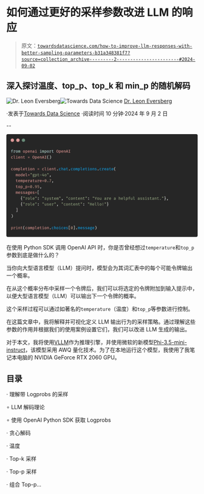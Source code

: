 # 如何通过更好的采样参数改进 LLM 的响应

> 原文：[`towardsdatascience.com/how-to-improve-llm-responses-with-better-sampling-parameters-b31a348381f7?source=collection_archive---------2-----------------------#2024-09-02`](https://towardsdatascience.com/how-to-improve-llm-responses-with-better-sampling-parameters-b31a348381f7?source=collection_archive---------2-----------------------#2024-09-02)

## 深入探讨温度、top_p、top_k 和 min_p 的随机解码

[](https://medium.com/@leoneversberg?source=post_page---byline--b31a348381f7--------------------------------)![Dr. Leon Eversberg](https://medium.com/@leoneversberg?source=post_page---byline--b31a348381f7--------------------------------)[](https://towardsdatascience.com/?source=post_page---byline--b31a348381f7--------------------------------)![Towards Data Science](https://towardsdatascience.com/?source=post_page---byline--b31a348381f7--------------------------------) [Dr. Leon Eversberg](https://medium.com/@leoneversberg?source=post_page---byline--b31a348381f7--------------------------------)

·发表于[Towards Data Science](https://towardsdatascience.com/?source=post_page---byline--b31a348381f7--------------------------------) ·阅读时间 10 分钟·2024 年 9 月 2 日

--

![](img/a757570a7c6383a8115db038505b49a0.png)

在使用 Python SDK 调用 OpenAI API 时，你是否曾经想过`temperature`和`top_p`参数到底是做什么的？

当你向大型语言模型（LLM）提问时，模型会为其词汇表中的每个可能令牌输出一个概率。

在从这个概率分布中采样一个令牌后，我们可以将选定的令牌附加到输入提示中，以便大型语言模型（LLM）可以输出下一个令牌的概率。

这个采样过程可以通过如著名的`temperature`（温度）和`top_p`等参数进行控制。

在这篇文章中，我将解释并可视化定义 LLM 输出行为的采样策略。通过理解这些参数的作用并根据我们的使用案例设置它们，我们可以改进 LLM 生成的输出。

对于本文，我将使用[VLLM](https://github.com/vllm-project/vllm)作为推理引擎，并使用微软的新模型[Phi-3.5-mini-instruct](https://huggingface.co/microsoft/Phi-3.5-mini-instruct)，该模型采用 AWQ 量化技术。为了在本地运行这个模型，我使用了我笔记本电脑的 NVIDIA GeForce RTX 2060 GPU。

## 目录

· 理解带 Logprobs 的采样

∘ LLM 解码理论

∘ 使用 OpenAI Python SDK 获取 Logprobs

· 贪心解码

· 温度

· Top-k 采样

· Top-p 采样

· 组合 Top-p…
